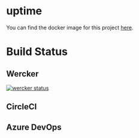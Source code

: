 # uptime

You can find the docker image for this project [here](https://hub.docker.com/r/rambocoder/uptime/tags/).

# Build Status

## Wercker

[![wercker status](https://app.wercker.com/status/ea01e6d091c0a5d70eb4fa591d219c19/s/master "wercker status")](https://app.wercker.com/project/byKey/ea01e6d091c0a5d70eb4fa591d219c19)

## CircleCI

## Azure DevOps

